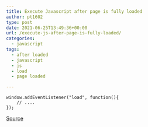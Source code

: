 ```yaml
---
title: Execute Javascript after page is fully loaded
author: pt1602
type: post
date: 2021-06-25T13:49:36+00:00
url: /execute-js-after-page-is-fully-loaded/
categories:
  - javascript
tags:
  - after loaded
  - javascript
  - js
  - load
  - page loaded

---
```

<pre class="wp-block-code"><code>window.addEventListener("load", function(){
    // ....
});</code></pre>

[Source](https://stackoverflow.com/questions/807878/how-to-make-javascript-execute-after-page-load)